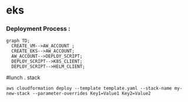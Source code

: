 # eks
### Deployment Process : 

```mermaid
graph TD;
  CREATE_VM-->AW_ACCOUNT ;
  CREATE_EKS-->AW_ACCOUNT;
  AW_ACCOUNT-->DEPLOY_SCRIPT;
  DEPLOY_SCRIPT-->K8S_CLIENT;
  DEPLOY_SCRIPT-->HELM_CLIENT;
```

#lunch . stack 
```
aws cloudformation deploy --template template.yaml --stack-name my-new-stack --parameter-overrides Key1=Value1 Key2=Value2
```

